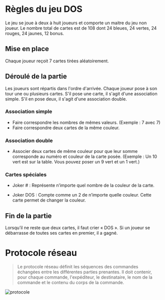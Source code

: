 # Règles du jeu DOS

Le jeu se joue à deux à huit joueurs et comporte un maitre du jeu non joueur.
Le nombre total de cartes est de 108 dont 24 bleues, 24 vertes, 24 rouges, 24 jaunes, 12 bonus.

## Mise en place

Chaque joueur reçoit 7 cartes tirées aléatoirement.

## Déroulé de la partie

Les joueurs sont répartis dans l'ordre d'arrivée. Chaque joueur pose à son tour une ou plusieurs cartes. S'il pose une carte, il s'agit d'une association simple. S'il en pose deux, il s'agit d'une association double. 

### Association simple

* Faire correspondre les nombres de mêmes valeurs. (Exemple : 7 avec 7)
* Faire correspondre deux cartes de la même couleur.

### Association double

* Associer deux cartes de même couleur pour que leur somme corresponde au numéro et couleur de la carte posée. (Exemple :  Un 10 vert est sur la table. Vous pouvez poser un 9 vert et un 1 vert.)

### Cartes spéciales

* Joker # : Représente n’importe quel nombre de la couleur de la carte. 

* Joker DOS : Compte comme un 2 de n’importe quelle couleur. Cette carte permet de changer la couleur.

## Fin de la partie

Lorsqu’il ne reste que deux cartes, il faut crier « DOS ».  Si un joueur se débarrasse de toutes ses cartes en premier, il a gagné.


# Protocole réseau

> Le protocole réseau définit les séquences des commandes échangées entre les différentes parties prenantes. Il doit contenir, pour chaque commande, l'expéditeur, le destinataire, le nom de la commande et le contenu du corps de la commande.

![protocole](doc/protocle.png)


